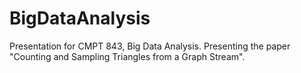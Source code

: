 # BigDataAnalysis

Presentation for CMPT 843, Big Data Analysis. Presenting the paper "Counting and Sampling Triangles from a Graph Stream".
